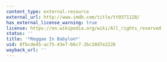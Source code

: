 ```yaml
---
content_type: external-resource
external_url: http://www.imdb.com/title/tt0371128/
has_external_license_warning: true
license: https://en.wikipedia.org/wiki/All_rights_reserved
status: ''
title: '*Reggae In Babylon*'
uid: 8fbcde45-ac75-43e7-b6c7-2bc10d7e2226
wayback_url: ''
---
```

